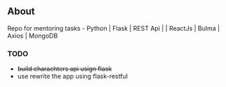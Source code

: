 ## About
Repo for mentoring tasks - Python | Flask | REST Api | | ReactJs | Bulma | Axios | MongoDB

### TODO
* ~~build charachters api usign flask~~
* use rewrite the app using flask-restful
